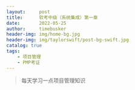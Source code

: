 ```yaml
---
layout:     post
title:      软考中级（系统集成）第一章
date:       2022-05-25
author:     timebusker
header-img: img/home-bg.jpg
header-img: img/taylorswift/post-bg-swift.jpg
catalog: true
tags:
    - 项目管理
    - PMP考证
---
```


> 每天学习一点项目管理知识

### 